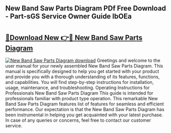 ## New Band Saw Parts Diagram PDf Free Download - Part-sGS Service Owner Guide lbOEa

# <h2><a href="http://dfihov.blite.top/?on=New+Band+Saw+Parts+Diagram">🔗Download New 👉🔴 New Band Saw Parts Diagram</a></h2>

[![New Band Saw Parts Diagram download](https://i.imgur.com/lujVjoI.png)](http://dfihov.blite.top/?on=New+Band+Saw+Parts+Diagram)
Greetings and welcome to the user manual for your newly assembled New Band Saw Parts Diagram. This manual is specifically designed to help you get started with your product and provide you with a thorough understanding of its features, functions, and capabilities. You will find step-by-step instructions for installation, usage, maintenance, and troubleshooting. Operating Instructions for Professionals New Band Saw Parts Diagram This guide is intended for professionals familiar with product type operation. This remarkable New Band Saw Parts Diagram features list of features for seamless and efficient performance. Our expectation is that the New Band Saw Parts Diagram has been instrumental in helping you get acquainted with your latest purchase. In case of any queries or concerns, feel free to contact our customer service.
